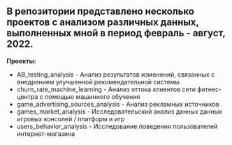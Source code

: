 ## В репозитории представлено несколько проектов с анализом различных данных, выполненных мной в период февраль - август, 2022.

**Проекты:**
- AB_testing_analysis - Анализ результатов изменений, связанных с внедрением улучшенной рекомендательной системы
- churn_rate_machine_learning - Анализ оттока клиентов сети фитнес-центра с помощью машинного обучения
- game_advertising_sources_analysis - Анализ рекламных источников
- games_market_analysis - Исследовательский анализ данных данных игровых консолей / платформ и игр
- users_behavior_analysis - Исследование поведения пользователей интернет-магазина
